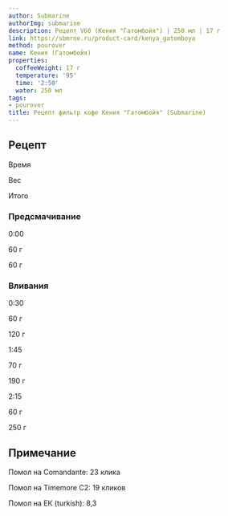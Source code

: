```yaml
---
author: Submarine
authorImg: submarine
description: Рецепт V60 (Кения "Гатомбойя") | 250 мл | 17 г
link: https://sbmrne.ru/product-card/kenya_gatomboya
method: pourover
name: Кения (Гатомбойя)
properties:
  coffeeWeight: 17 г
  temperature: '95'
  time: '2:50'
  water: 250 мл
tags:
- pourover
title: Рецепт фильтр кофе Кения "Гатомбойя" (Submarine)
---
```


## Рецепт


<div class="time-line">

Время

Вес

Итого

</div>

### Предсмачивание

<div class="time-line">

0:00

60 г

60 г

</div>


### Вливания

<div class="time-line">

0:30

60 г

120 г

</div>

<div class="time-line">

1:45

70 г

190 г

</div>

<div class="time-line">

2:15

60 г

250 г

</div>


<div class="info-warm">

## Примечание

Помол на Comandante: 23 клика

Помол на Timemore C2: 19 кликов

Помол на ЕК (turkish): 8,3
</div>
